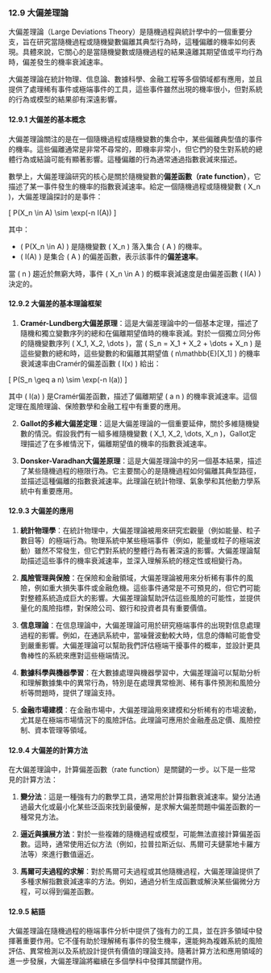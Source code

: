 ### 12.9 大偏差理論

大偏差理論（Large Deviations Theory）是隨機過程與統計學中的一個重要分支，旨在研究當隨機過程或隨機變數偏離其典型行為時，這種偏離的機率如何表現。具體來說，它關心的是當隨機變數或隨機過程的結果遠離其期望值或平均行為時，偏差發生的機率衰減速率。

大偏差理論在統計物理、信息論、數據科學、金融工程等多個領域都有應用，並且提供了處理稀有事件或極端事件的工具，這些事件雖然出現的機率很小，但對系統的行為或模型的結果卻有深遠影響。

#### 12.9.1 大偏差的基本概念

大偏差理論關注的是在一個隨機過程或隨機變數的集合中，某些偏離典型值的事件的機率。這些偏離通常是非常不尋常的，即機率非常小，但它們的發生對系統的總體行為或結論可能有顯著影響。這種偏離的行為通常通過指數衰減來描述。

數學上，大偏差理論研究的核心是關於隨機變數的**偏差函數（rate function）**，它描述了某一事件發生的機率的指數衰減速率。給定一個隨機過程或隨機變數 \( X_n \)，大偏差理論探討的是事件：

\[
P(X_n \in A) \sim \exp(-n I(A))
\]

其中：
- \( P(X_n \in A) \) 是隨機變數 \( X_n \) 落入集合 \( A \) 的機率。
- \( I(A) \) 是集合 \( A \) 的偏差函數，表示該事件的**偏差速率**。

當 \( n \) 趨近於無窮大時，事件 \( X_n \in A \) 的概率衰減速度是由偏差函數 \( I(A) \) 決定的。

#### 12.9.2 大偏差的基本理論框架

1. **Cramér-Lundberg大偏差原理**：這是大偏差理論中的一個基本定理，描述了隨機和獨立變數序列的總和在偏離期望值時的機率衰減。對於一個獨立同分佈的隨機變數序列 \( X_1, X_2, \dots \)，當 \( S_n = X_1 + X_2 + \dots + X_n \) 是這些變數的總和時，這些變數的和偏離其期望值 \( n\mathbb{E}[X_1] \) 的機率衰減速率由Cramér的偏差函數 \( I(x) \) 給出：

\[
P(S_n \geq a n) \sim \exp(-n I(a))
\]

其中 \( I(a) \) 是Cramér偏差函數，描述了偏離期望 \( a n \) 的機率衰減速率。這個定理在風險理論、保險數學和金融工程中有重要的應用。

2. **Gallot的多維大偏差定理**：這是大偏差理論的一個重要延伸，關於多維隨機變數的情況。假設我們有一組多維隨機變數 \( X_1, X_2, \dots, X_n \)，Gallot定理描述了在多維情況下，偏離期望值的機率的指數衰減速率。

3. **Donsker-Varadhan大偏差原理**：這是大偏差理論中的另一個基本結果，描述了某些隨機過程的極限行為。它主要關心的是隨機過程如何偏離其典型路徑，並描述這種偏離的指數衰減速率。此理論在統計物理、氣象學和其他動力學系統中有重要應用。

#### 12.9.3 大偏差的應用

1. **統計物理學**：在統計物理中，大偏差理論被用來研究宏觀量（例如能量、粒子數目等）的極端行為。物理系統中某些極端事件（例如，能量或粒子的極端波動）雖然不常發生，但它們對系統的整體行為有著深遠的影響。大偏差理論幫助描述這些事件的機率衰減速率，並深入理解系統的穩定性或相變行為。

2. **風險管理與保險**：在保險和金融領域，大偏差理論被用來分析稀有事件的風險，例如重大損失事件或金融危機。這些事件通常是不可預見的，但它們可能對整體系統造成巨大的影響。大偏差理論幫助評估這些風險的可能性，並提供量化的風險指標，對保險公司、銀行和投資者具有重要價值。

3. **信息理論**：在信息理論中，大偏差理論可用於研究極端事件的出現對信息處理過程的影響。例如，在通訊系統中，當噪聲波動較大時，信息的傳輸可能會受到嚴重影響。大偏差理論可以幫助我們評估極端干擾事件的概率，並設計更具魯棒性的系統來應對這些極端情況。

4. **數據科學與機器學習**：在大數據處理與機器學習中，大偏差理論可以幫助分析和理解數據集中的異常行為，特別是在處理異常檢測、稀有事件預測和風險分析等問題時，提供了理論支持。

5. **金融市場建模**：在金融市場中，大偏差理論用來建模和分析稀有的市場波動，尤其是在極端市場情況下的風險評估。此理論可應用於金融產品定價、風險控制、資本管理等領域。

#### 12.9.4 大偏差的計算方法

在大偏差理論中，計算偏差函數（rate function）是關鍵的一步。以下是一些常見的計算方法：

1. **變分法**：這是一種強有力的數學工具，通常用於計算指數衰減速率。變分法通過最大化或最小化某些泛函來找到最優解，是求解大偏差問題中偏差函數的一種常見方法。

2. **逼近與擴展方法**：對於一些複雜的隨機過程或模型，可能無法直接計算偏差函數。這時，通常使用近似方法（例如，拉普拉斯近似、馬爾可夫鏈蒙地卡羅方法等）來進行數值逼近。

3. **馬爾可夫過程的求解**：對於馬爾可夫過程或其他隨機過程，大偏差理論提供了多種求解指數衰減速率的方法。例如，通過分析生成函數或解決某些偏微分方程，可以得到偏差函數。

#### 12.9.5 結語

大偏差理論在隨機過程的極端事件分析中提供了強有力的工具，並在許多領域中發揮著重要作用。它不僅有助於理解稀有事件的發生機率，還能夠為複雜系統的風險評估、異常檢測以及系統設計提供有價值的理論支持。隨著計算方法和應用領域的進一步發展，大偏差理論將繼續在多個學科中發揮其關鍵作用。